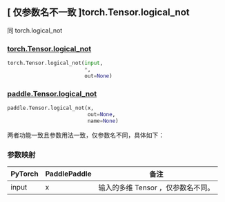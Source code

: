 ## [ 仅参数名不一致 ]torch.Tensor.logical_not

同 torch.logical_not

### [torch.Tensor.logical_not](https://pytorch.org/docs/stable/generated/torch.logical_not.html)

```python
torch.Tensor.logical_not(input, 
                         *, 
                         out=None)
```

### [paddle.Tensor.logical_not](https://www.paddlepaddle.org.cn/documentation/docs/zh/api/paddle/logical_not_cn.html#logical-not)

```python
paddle.Tensor.logical_not(x, 
                          out=None, 
                          name=None)
```

两者功能一致且参数用法一致，仅参数名不同，具体如下：

### 参数映射

| PyTorch | PaddlePaddle | 备注                               |
| ------- | ------------ | ---------------------------------- |
| input   | x            | 输入的多维 Tensor ，仅参数名不同。 |

